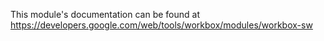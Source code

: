 This module's documentation can be found at https://developers.google.com/web/tools/workbox/modules/workbox-sw
